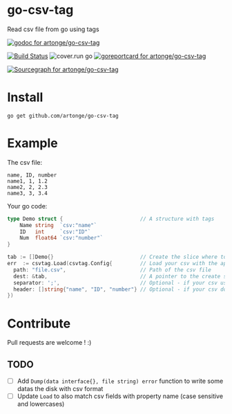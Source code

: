 # go-csv-tag
Read csv file from go using tags

[![godoc for artonge/go-csv-tag](https://godoc.org/github.com/artonge/go-csv-tag?status.svg)](http://godoc.org/github.com/artonge/go-csv-tag)

[![Build Status](https://travis-ci.org/artonge/go-csv-tag.svg?branch=master)](https://travis-ci.org/artonge/go-csv-tag)
![cover.run go](https://cover.run/go/github.com/artonge/go-csv-tag.svg)
[![goreportcard for artonge/go-csv-tag](https://goreportcard.com/badge/github.com/artonge/go-csv-tag)](https://goreportcard.com/report/artonge/go-csv-tag)

[![Sourcegraph for artonge/go-csv-tag](https://sourcegraph.com/github.com/artonge/go-csv-tag/-/badge.svg)](https://sourcegraph.com/github.com/artonge/go-csv-tag?badge)


# Install
`go get github.com/artonge/go-csv-tag`

# Example
The csv file:
```csv
name, ID, number
name1, 1, 1.2
name2, 2, 2.3
name3, 3, 3.4
```
Your go code:
```go
type Demo struct {                         // A structure with tags
	Name string  `csv:"name"`
	ID   int     `csv:"ID"`
	Num  float64 `csv:"number"`
}

tab := []Demo{}                            // Create the slice where to put the file content
err  := csvtag.Load(csvtag.Config{         // Load your csv with the appropriate configuration
  path: "file.csv",                        // Path of the csv file
  dest: &tab,                              // A pointer to the create slice
  separator: ';',                          // Optional - if your csv use something else than ',' to separate values
  header: []string{"name", "ID", "number"} // Optional - if your csv does not contains a header
})
```

# Contribute
Pull requests are welcome ! :)

## TODO
- [ ] Add `Dump(data interface{}, file string) error` function to write some datas the disk with csv format
- [ ] Update `Load` to also match csv fields with property name (case sensitive and lowercases) 

